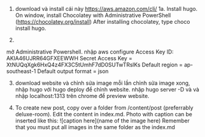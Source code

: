 1. download và install cái này
https://aws.amazon.com/cli/
1a.
Install hugo. On window, install Chocolatey with Administrative PowerShell (https://chocolatey.org/install)
After installing chocolatey, type choco install hugo.

2.
mở Administrative Powershell. nhập aws configure
Access Key ID: AKIA46UJRR64GFXEEWWH 
Secret Access Key = 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
Default region = ap-southeast-1
Default output format = json


3. download website và chỉnh sửa image
mỗi lần chỉnh sửa image xong, nhập hugo với hugo deploy để chỉnh website.
nhập hugo server -D và và nhập localhost:1313 trên chrome để preview website.

4. To create new post, copy over a folder from /content/post (preferrably deluxe-room). Edit the content in index.md. Photo with caption can be inserted like this:
![caption here](name of the image here)
Remember that you must put all images in the same folder as the index.md